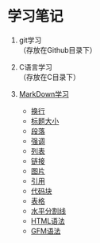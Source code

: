# 学习笔记
1. git学习     
（存放在Github目录下）

2. C语言学习     
（存放在C目录下）

3. [MarkDown学习](Github/MarkDown学习笔记.md)
    * [换行](Github/MarkDown学习笔记.md#换行)
    * [标题大小](Github/MarkDown学习笔记.md#标题大小)
    * [段落](Github/MarkDown学习笔记.md#段落)
    * [强调](Github/MarkDown学习笔记.md#强调)
    * [列表](Github/MarkDown学习笔记.md#列表)
    * [链接](Github/MarkDown学习笔记.md#链接)
    * [图片](Github/MarkDown学习笔记.md#图片)
    * [引用](Github/MarkDown学习笔记.md#引用)
    * [代码块](Github/MarkDown学习笔记.md#代码块)
    * [表格](Github/MarkDown学习笔记.md#表格)
    * [水平分割线](Github/MarkDown学习笔记.md#水平分割线)
    * [HTML语法](Github/MarkDown学习笔记.md#HTML语法)
    * [GFM语法](Github/MarkDown学习笔记.md#GFM语法)
